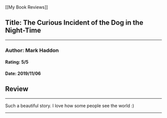 [[My Book Reviews]]

 
 ## Title: The Curious Incident of the Dog in the Night-Time
 ---
 ### Author: Mark Haddon
 #### Rating: 5/5
 #### Date: 2019/11/06


 ## Review
 ---
 Such a beautiful story. I love how some people see the world :)



 ---
 